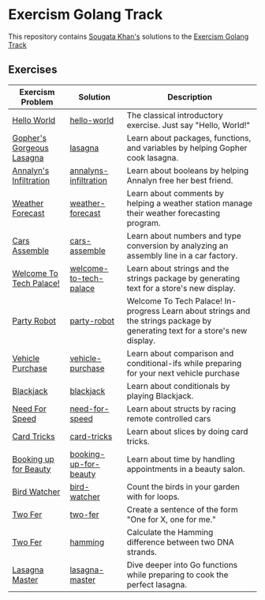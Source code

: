 # Exercism Golang Track

This repository contains [Sougata Khan's](https://exercism.org/profiles/sougat818) solutions to the [Exercism Golang Track](https://exercism.org/tracks/go)

## Exercises

| Exercism Problem                                                              |   Solution                | Description |
|-------------------------------------------------------------------------------|---------------------------|-------------|
| <!--- 1 -->[Hello World](https://exercism.org/tracks/go/exercises/hello-world)| [hello-world](hello-world)| The classical introductory exercise. Just say "Hello, World!" |
| <!--- 2 -->[Gopher's Gorgeous Lasagna](https://exercism.org/tracks/go/exercises/lasagna)| [lasagna](lasagna)| Learn about packages, functions, and variables by helping Gopher cook lasagna. |
| <!--- 3 -->[Annalyn's Infiltration](https://exercism.org/tracks/go/exercises/annalyns-infiltration)| [annalyns-infiltration](annalyns-infiltration)| Learn about booleans by helping Annalyn free her best friend. |
| <!--- 4 -->[Weather Forecast](https://exercism.org/tracks/go/exercises/weather-forecast)| [weather-forecast](weather-forecast)| Learn about comments by helping a weather station manage their weather forecasting program. |
| <!--- 5 -->[Cars Assemble](https://exercism.org/tracks/go/exercises/cars-assemble)| [cars-assemble](cars-assemble)| Learn about numbers and type conversion by analyzing an assembly line in a car factory. |
| <!--- 6 -->[Welcome To Tech Palace!](https://exercism.org/tracks/go/exercises/welcome-to-tech-palace)| [welcome-to-tech-palace](welcome-to-tech-palace)| Learn about strings and the strings package by generating text for a store's new display. |
| <!--- 7 -->[Party Robot](https://exercism.org/tracks/go/exercises/party-robot)| [party-robot](party-robot)| Welcome To Tech Palace! In-progress Learn about strings and the strings package by generating text for a store's new display. |
| <!--- 8 -->[Vehicle Purchase](https://exercism.org/tracks/go/exercises/vehicle-purchase)| [vehicle-purchase](vehicle-purchase)| Learn about comparison and conditional-ifs while preparing for your next vehicle purchase |
| <!--- 9 -->[Blackjack](https://exercism.org/tracks/go/exercises/blackjack)| [blackjack](blackjack)| Learn about conditionals by playing Blackjack. |
| <!---10 -->[Need For Speed](https://exercism.org/tracks/go/exercises/need-for-speed)| [need-for-speed](need-for-speed)| Learn about structs by racing remote controlled cars |
| <!---11 -->[Card Tricks](https://exercism.org/tracks/go/exercises/card-tricks)| [card-tricks](card-tricks)| Learn about slices by doing card tricks. |
| <!---12 -->[Booking up for Beauty](https://exercism.org/tracks/go/exercises/booking-up-for-beauty)| [booking-up-for-beauty](booking-up-for-beauty)| Learn about time by handling appointments in a beauty salon. |
| <!---13 -->[Bird Watcher](https://exercism.org/tracks/go/exercises/bird-watcher)| [bird-watcher](bird-watcher)| Count the birds in your garden with for loops. |
| <!---14 -->[Two Fer](https://exercism.org/tracks/go/exercises/two-fer)| [two-fer](two-fer)| Create a sentence of the form "One for X, one for me." |
| <!---15 -->[Two Fer](https://exercism.org/tracks/go/exercises/hamming)| [hamming](hamming)| Calculate the Hamming difference between two DNA strands. |
| <!---16 -->[Lasagna Master](https://exercism.org/tracks/go/exercises/lasagna-master)| [lasagna-master](lasagna-master)| Dive deeper into Go functions while preparing to cook the perfect lasagna. |
